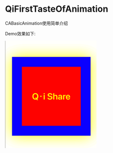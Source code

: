 # QiFirstTasteOfAnimation
CABasicAnimation使用简单介绍

Demo效果如下:

![Demo效果](https://github.com/QiShare/QiFirstTasteOfAnimation/blob/master/CABasicAnimationGif.gif)
